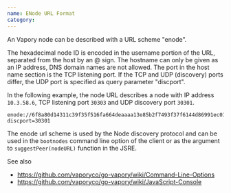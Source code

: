 ```yaml
---
name: ENode URL Format
category: 
---
```


An Vapory node can be described with a URL scheme "enode".

The hexadecimal node ID is encoded in the username portion of the URL, separated from the host by an @ sign. The hostname can only be given as an IP address, DNS domain names are not allowed. The port
in the host name section is the TCP listening port. If the TCP and UDP (discovery) ports differ, the UDP port is specified as query parameter "discport".

In the following example, the node URL describes a node with IP address `10.3.58.6`, TCP listening port `30303` and UDP discovery port `30301`.

```
enode://6f8a80d14311c39f35f516fa664deaaaa13e85b2f7493f37f6144d86991ec012937307647bd3b9a82abe2974e1407241d54947bbb39763a4cac9f77166ad92a0@10.3.58.6:30303?discport=30301
```

The enode url scheme is used by the Node discovery protocol and can be used in the `bootnodes` command line option of the client or as the argument to `suggestPeer(nodeURL)` function in the JSRE.

See also 
- https://github.com/vaporyco/go-vapory/wiki/Command-Line-Options
- https://github.com/vaporyco/go-vapory/wiki/JavaScript-Console
